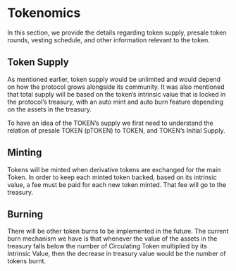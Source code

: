 # Tokenomics

In this section, we provide the details regarding token supply, presale token rounds, vesting schedule, and other information relevant to the token.

## Token Supply

As mentioned earlier, token supply would be unlimited and would depend on how the protocol grows alongside its community. It was also mentioned that total supply will be based on the token’s intrinsic value that is locked in the protocol’s treasury, with an auto mint and auto burn feature depending on the assets in the treasury.

To have an idea of the TOKEN’s supply we first need to understand the relation of presale TOKEN (pTOKEN) to TOKEN, and TOKEN’s Initial Supply.

## Minting

Tokens will be minted when derivative tokens are exchanged for the main Token. In order to keep each minted token backed, based on its intrinsic value, a fee must be paid for each new token minted. That fee will go to the treasury.

## Burning

There will be other token burns to be implemented in the future. The current burn mechanism we have is that whenever the value of the assets in the treasury falls below the number of Circulating Token multiplied by its Intrinsic Value, then the decrease in treasury value would be the number of tokens burnt.
